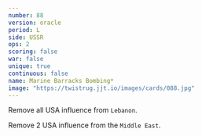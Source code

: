 ```yaml
---
number: 88
version: oracle
period: L
side: USSR
ops: 2
scoring: false
war: false
unique: true
continuous: false
name: Marine Barracks Bombing*
image: "https://twistrug.jjt.io/images/cards/088.jpg"
---
```

Remove all USA influence from `Lebanon`.

Remove 2 USA influence from the `Middle East`.
